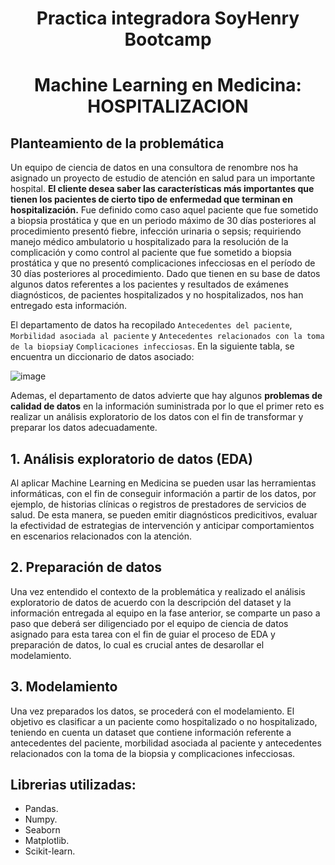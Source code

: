 <h1 align='center'>
 <b>Practica integradora SoyHenry Bootcamp</b>
</h1>
 
# <h1 align="center">**Machine Learning en Medicina: HOSPITALIZACION**</h1>

## **Planteamiento de la problemática**

Un equipo de ciencia de datos en una consultora de renombre nos ha asignado un proyecto de estudio de atención en salud para un importante hospital. **El cliente desea saber las características más importantes que tienen los pacientes de cierto tipo de enfermedad que terminan en hospitalización.** Fue definido como caso aquel paciente que fue sometido a biopsia prostática y que en un periodo máximo de 30 días posteriores al procedimiento presentó fiebre, infección urinaria o sepsis; requiriendo manejo médico ambulatorio u hospitalizado para la resolución de la complicación y como control al paciente que fue sometido a biopsia prostática y que no presentó complicaciones infecciosas en el período de 30 días posteriores al procedimiento. Dado que tienen en su base de datos algunos datos referentes a los pacientes y resultados de exámenes diagnósticos, de pacientes hospitalizados y no hospitalizados, nos han entregado esta información.  

El departamento de datos ha recopilado `Antecedentes del paciente`, `Morbilidad asociada al paciente` y `Antecedentes relacionados con la toma de la biopsia`y `Complicaciones infecciosas`. En la siguiente tabla, se encuentra un diccionario de datos asociado:

![image](https://user-images.githubusercontent.com/118769777/220240501-8c21461d-2de5-495b-954e-10fb9bf38014.png)

Ademas, el departamento de datos advierte que hay algunos **problemas de calidad de datos** en la información suministrada por lo que el primer reto es realizar un análisis exploratorio de los datos con el fin de transformar y preparar los datos adecuadamente. 

## 1. Análisis exploratorio de datos (EDA)

Al aplicar Machine Learning en Medicina se pueden usar las herramientas informáticas, con el fin de conseguir información a partir de los datos, por ejemplo, de historias clínicas o registros de prestadores de servicios de salud. De esta manera, se pueden emitir diagnósticos predicitivos, evaluar la efectividad de estrategias de intervención y anticipar comportamientos en escenarios relacionados con la atención. 

## 2. Preparación de datos

Una vez entendido el contexto de la problemática y realizado el análisis exploratorio de datos de acuerdo con la descripción del dataset y la información entregada al equipo en la fase anterior, se comparte un paso a paso que deberá ser diligenciado por el equipo de ciencia de datos asignado para esta tarea con el fin de guiar el proceso de EDA y preparación de datos, lo cual es crucial antes de desarollar el modelamiento. 

## 3. Modelamiento

Una vez preparados los datos, se procederá con el modelamiento. El objetivo es clasificar a un paciente como hospitalizado o no hospitalizado, teniendo en cuenta un dataset que contiene información referente a antecedentes del paciente, morbilidad asociada al paciente y antecedentes relacionados con la toma de la biopsia y complicaciones infecciosas.

## Librerias utilizadas:
* Pandas.
* Numpy.
* Seaborn
* Matplotlib.
* Scikit-learn.
